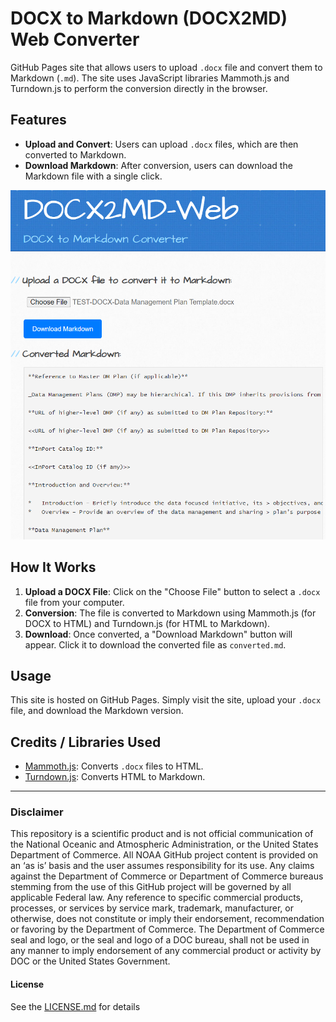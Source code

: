 # DOCX to Markdown (DOCX2MD) Web Converter

GitHub Pages site that allows users to upload `.docx` file and convert them to Markdown (`.md`). The site uses JavaScript libraries Mammoth.js and Turndown.js to perform the conversion directly in the browser.

## Features
- **Upload and Convert**: Users can upload `.docx` files, which are then converted to Markdown.
- **Download Markdown**: After conversion, users can download the Markdown file with a single click.

[![](./docs/s01.png)](https://michaelakridge-noaa.github.io/docx-to-md-web)

## How It Works
1. **Upload a DOCX File**: Click on the "Choose File" button to select a `.docx` file from your computer.
2. **Conversion**: The file is converted to Markdown using Mammoth.js (for DOCX to HTML) and Turndown.js (for HTML to Markdown).
3. **Download**: Once converted, a "Download Markdown" button will appear. Click it to download the converted file as `converted.md`.

## Usage

This site is hosted on GitHub Pages. Simply visit the site, upload your `.docx` file, and download the Markdown version.

## Credits / Libraries Used

- [Mammoth.js](https://github.com/mwilliamson/mammoth.js): Converts `.docx` files to HTML.
- [Turndown.js](https://github.com/domchristie/turndown): Converts HTML to Markdown.

----------
### Disclaimer
This repository is a scientific product and is not official communication of the National Oceanic and Atmospheric Administration, or the United States Department of Commerce. All NOAA GitHub project content is provided on an ‘as is’ basis and the user assumes responsibility for its use. Any claims against the Department of Commerce or Department of Commerce bureaus stemming from the use of this GitHub project will be governed by all applicable Federal law. Any reference to specific commercial products, processes, or services by service mark, trademark, manufacturer, or otherwise, does not constitute or imply their endorsement, recommendation or favoring by the Department of Commerce. The Department of Commerce seal and logo, or the seal and logo of a DOC bureau, shall not be used in any manner to imply endorsement of any commercial product or activity by DOC or the United States Government.

#### License
See the [LICENSE.md](./LICENSE.md) for details
